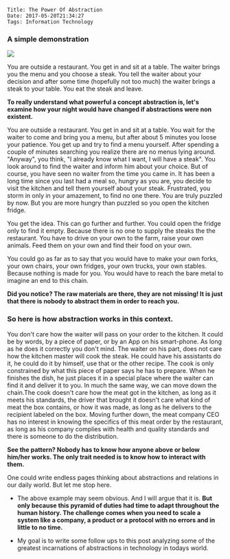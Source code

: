     Title: The Power Of Abstraction
    Date: 2017-05-20T21:34:27
    Tags: Information Technology


### A simple demonstration


![](https://i.imgur.com/iT7jjEO.jpg)

You are outside a restaurant. You get in and sit at a table. The waiter brings you the menu and you choose a steak. You tell the waiter about your decision and after some time (hopefully not too much) the waiter brings a steak to your table. You eat the steak and leave.

<!-- more -->

__To really understand what powerful a concept abstraction is, let's examine how your night would have changed if abstractions were non existent.__

You are outside a restaurant. You get in and sit at a table. You wait for the waiter to come and bring you a menu, but after about 5 minutes you loose your patience. You get up and try to find a menu yourself. After spending a couple of minutes searching you realize there are no menus lying around. "Anyway", you think, "I already know what I want, I will have a steak". You look around to find the waiter and inform him about your choice. But of course, you have seen no waiter from the time you came in. It has been a long time since you last had a meal so, hungry as you are, you decide to visit the kitchen and tell them yourself about your steak. Frustrated, you storm in only in your amazement, to find no one there. You are truly puzzled by now. But you are more hungry than puzzled so you open the kitchen fridge.

You get the idea. This can go further and further. You could open the fridge only to find it empty. Because there is no one to supply the steaks the the restaurant. You have to drive on your own to the farm, raise your own animals. Feed them on your own and find their food on your own.

You could go as far as to say that you would have to make your own forks, your own chairs, your own fridges, your own trucks, your own stables. Because nothing is made for you. You would have to reach the bare metal to imagine an end to this chain.

__Did you notice? The raw materials are there, they are not missing! It is just that there is nobody to abstract them in order to reach you.__

### So here is how abstraction works in this context.

You don't care how the waiter will pass on your order to the kitchen. It could be by words, by a piece of paper, or by an App on his smart-phone. As long as he does it correctly you don't mind. The waiter on his part, does not care how the kitchen master will cook the steak. He could have his assistants do it, he could do it by himself, use that or the other recipe. The cook is only constrained by what this piece of paper says he has to prepare. When he finishes the dish, he just places it in a special place where the waiter can find it and deliver it to you. In much the same way, we can move down the chain.The cook doesn't care how the meat got in the kitchen, as long as it meets his standards, the driver that brought it doesn't care what kind of meat the box contains, or how it was made, as long as he delivers to the recipient labeled on the box. Moving further down, the meat company CEO has no interest in knowing the specifics of this meat order by the restaurant, as long as his company complies with health and quality standards and there is someone to do the distribution.

__See the pattern? Nobody has to know how anyone above or below him/her works. The only trait needed is to know how to interact with them.__

One could write endless pages thinking about abstractions and relations in our daily world. But let me stop here.

- The above example may seem obvious. And I will argue that it is. __But only because this pyramid of duties had time to adapt throughout the human history. The challenge comes when you need to scale a system like a company, a product or a protocol with no errors and in little to no time.__

- My goal is to write some follow ups to this post analyzing some of the greatest incarnations of abstractions in technology in todays world.
